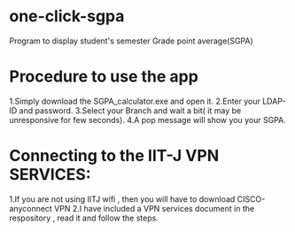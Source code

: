 # one-click-sgpa
Program to display student's semester Grade point average(SGPA)

# Procedure to use the app 
1.Simply download the SGPA_calculator.exe and open it.
2.Enter your LDAP-ID and password.
3.Select your Branch and wait a bit( it may be unresponsive for few seconds).
4.A pop message will show you your SGPA.

# Connecting to the IIT-J VPN SERVICES:
1.If you are not using IITJ wifi , then you will have to download CISCO-anyconnect VPN
2.I have included a VPN services document in the respository , read it and follow the steps.
